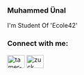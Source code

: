 ### Muhammed Ünal

  
I'm Student Of 'Ecole42'

### Connect with me:

<p align="left">
<a href="https://www.linkedin.com/in/muhammed-%C3%BCnal-487170209/" target="blank"><img align="center" src="https://cdn.jsdelivr.net/npm/simple-icons@3.0.1/icons/linkedin.svg" alt="tamer-yaz-b212201b0" height="30" width="40" /></a>
<a href="https://www.instagram.com/muhammedunal82/" target="blank"><img align="center" src="https://cdn.jsdelivr.net/npm/simple-icons@3.0.1/icons/instagram.svg" alt="zuck" height="30" width="40" /></a>

